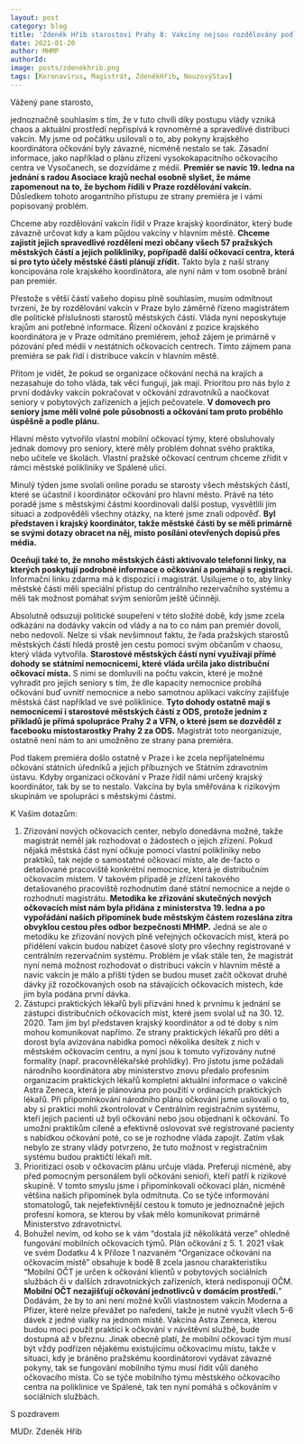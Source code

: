 ```yaml
---
layout: post
category: blog
title: 'Zdeněk Hřib starostovi Prahy 8: Vakcíny nejsou rozdělovány podle politického klíče, chaos v tom udělala vláda'
date: 2021-01-20
author: MHMP
authorId: 
image: posts/zdenekhrib.png
tags: [Koronavirus, Magistrát, ZdeněkHřib, NouzovýStav]
---
```


Vážený pane starosto,

jednoznačně souhlasím s tím, že v tuto chvíli díky postupu vlády vzniká chaos a aktuální prostředí nepřispívá k rovnoměrné a spravedlivé distribuci vakcín. My jsme od počátku usilovali o to, aby pokyny krajského koordinátora očkování byly závazné, nicméně nestalo se tak. Zásadní informace, jako například o plánu zřízení vysokokapacitního očkovacího centra ve Vysočanech, se dozvídáme z médií. **Premiér se navíc 19. ledna na jednání s radou Asociace krajů nechal osobně slyšet, že máme zapomenout na to, že bychom řídili v Praze rozdělování vakcín.** Důsledkem tohoto arogantního přístupu ze strany premiéra je i vámi popisovaný problém.

Chceme aby rozdělování vakcín řídil v Praze krajský koordinátor, který bude závazně určovat kdy a kam půjdou vakcíny v hlavním městě. **Chceme zajistit jejich spravedlivé rozdělení mezi občany všech 57 pražských městských částí a jejich polikliniky, popřípadě další očkovací centra, která si pro tyto účely městské části plánují zřídit.** Takto byla z naší strany koncipována role krajského koordinátora, ale nyní nám v tom osobně brání pan premiér. 

Přestože s větší částí vašeho dopisu plně souhlasím, musím odmítnout tvrzení, že by rozdělování vakcín v Praze bylo záměrně řízeno magistrátem dle politické příslušnosti starostů městských částí. Vláda nyní neposkytuje krajům ani potřebné informace. Řízení očkování z pozice krajského koordinátora je v Praze odmítáno premiérem, jehož zájem je primárně v pózování před médii v nestátních očkovacích centrech. Tímto zájmem pana premiéra se pak řídí i distribuce vakcín v hlavním městě.

Přitom je vidět, že pokud se organizace očkování nechá na krajích a nezasahuje do toho vláda, tak věci fungují, jak mají. Prioritou pro nás bylo z první dodávky vakcín pokračovat v očkování zdravotníků a naočkovat seniory v pobytových zařízeních a jejich pečovatele. **V domovech pro seniory jsme měli volné pole působnosti a očkování tam proto proběhlo úspěšně a podle plánu.**

Hlavní město vytvořilo vlastní mobilní očkovací týmy, které obsluhovaly jednak domovy pro seniory, které měly problém dohnat svého praktika, nebo učitele ve školách. Vlastní pražské očkovací centrum chceme zřídit v rámci městské polikliniky ve Spálené ulici. 

Minulý týden jsme svolali online poradu se starosty všech městských částí, které se účastnil i koordinátor očkování pro hlavní město. Právě na této poradě jsme s městskými částmi koordinovali další postup, vysvětlili jim situaci a zodpověděli všechny otázky, na které jsme znali odpověď. **Byl představen i krajský koordinátor, takže městské části by se měli primárně se svými dotazy obracet na něj, místo posílání otevřených dopisů přes média.**

**Oceňuji také to, že mnoho městských části aktivovalo telefonní linky, na kterých poskytují podrobné informace o očkování a pomáhají s registrací.** Informační linku zdarma má k dispozici i magistrát. Usilujeme o to, aby linky městské části měli speciální přístup do centrálního rezervačního systému a měli tak možnost pomáhat svým seniorům ještě účinněji.

Absolutně odsuzuji politické soupeření v této složité době, kdy jsme zcela odkázáni na dodávky vakcín od vlády a na to co nám pan premiér dovolí, nebo nedovolí. Nelze si však nevšimnout faktu, že řada pražských starostů městských částí hledá prostě jen cestu pomoci svým občanům v chaosu, který vláda vytvořila. **Starostové městských částí nyní využívají přímé dohody se státními nemocnicemi, které vláda určila jako distribuční očkovací místa.** S nimi se domluvili na počtu vakcín, které je možné vyhradit pro jejich seniory s tím, že dle kapacity nemocnice probíhá očkování buď uvnitř nemocnice a nebo samotnou aplikaci vakcíny zajišťuje městská část například ve své poliklinice. **Tyto dohody ostatně mají s nemocnicemi i starostové městských částí z ODS, protože jedním z příkladů je přímá spolupráce Prahy 2 a VFN, o které jsem se dozvěděl z facebooku místostarostky Prahy 2 za ODS.** Magistrát toto neorganizuje, ostatně není nám to ani umožněno ze strany pana premiéra. 

Pod tlakem premiéra došlo ostatně v Praze i ke zcela nepřijatelnému očkování státních úředníků a jejich příbuzných ve Státním zdravotním ústavu. Kdyby organizaci očkování v Praze řídil námi určený krajský koordinátor, tak by se to nestalo. Vakcína by byla směřována k rizikovým skupinám ve spolupráci s městskými částmi.

K Vašim dotazům:

1. Zřizování nových očkovacích center, nebylo donedávna možné, takže magistrát neměl jak rozhodovat o žádostech o jejich zřízení. Pokud nějaká městská část nyní očkuje pomocí vlastní polikliniky nebo praktiků, tak nejde o samostatné očkovací místo, ale de-facto o detašované pracoviště konkrétní nemocnice, která je distribučním očkovacím místem. V takovém případě je zřízení takového detašovaného pracoviště rozhodnutím dané státní nemocnice a nejde o rozhodnutí magistrátu. **Metodika ke zřizování skutečných nových očkovacích míst nám byla přidána z ministerstva 19. ledna a po vypořádání našich připomínek bude městským částem rozeslána zítra obvyklou cestou přes odbor bezpečnosti MHMP.** Jedná se ale o metodiku ke zřizování nových plně veřejných očkovacích míst, která po přidělení vakcín budou nabízet časové sloty pro všechny registrované v centrálním rezervačním systému. Problém je však stále ten, že magistrát nyní nemá možnost rozhodovat o distribuci vakcín v hlavním městě a navíc vakcín je málo a příští týden se budou muset začít očkovat druhé dávky již rozočkovaných osob na stávajících očkovacích místech, kde jim byla podána první dávka.
2. Zástupci praktických lékařů byli přizváni hned k prvnímu k jednání se zástupci distribučních očkovacích míst, které jsem svolal už na 30. 12. 2020. Tam jim byl představen krajský koordinátor a od té doby s ním mohou komunikovat napřímo. Ze strany praktických lékařů pro děti a dorost byla avizována nabidka pomoci několika desítek z nich v městském očkovacím centru, a nyní jsou k tomuto vyřizovány nutné formality (např. pracovnělékařské prohlídky). Pro jistotu jsme požádali národního koordinátora aby ministerstvo znovu předalo profesním organizacím praktických lékařů kompletní aktuální informace o vakcíně Astra Zeneca, která je plánována pro použití v ordinacích praktických lékařů. Při připomínkování národního plánu očkování jsme usilovali o to, aby si praktici mohli zkontrolovat v Centrálním registračním systému, kteří jejich pacienti už byli očkováni nebo jsou objednaní k očkování. To umožní praktikům cíleně a efektivně oslovovat své registrované pacienty s nabídkou očkování poté, co se je rozhodne vláda zapojit. Zatím však nebylo ze strany vlády potvrzeno, že tuto možnost v registračním systému budou praktičtí lékaři mít. 
3. Prioritizaci osob v očkovacím plánu určuje vláda. Preferuji nicméně, aby před pomocným personálem byli očkováni senioři, kteří patří k rizikové skupině. V tomto smyslu jsme i připomínkovali očkovací plán, nicméně většina našich připomínek byla odmítnuta. Co se týče informování stomatologů, tak nejefektivnější cestou k tomuto je jednoznačně jejich profesní komora, se kterou by však mělo komunikovat primárně Ministerstvo zdravotnictví.
4. Bohužel nevím, od koho se k vám “dostala již několikátá verze” ohledně fungování mobilních očkovacích týmů. Plán očkování z 5. 1. 2021 však ve svém Dodatku 4 k Příloze 1 nazvaném “Organizace očkování na očkovacím místě” obsahuje k bodě 8 zcela jasnou charakteristiku “Mobilní OČT je určen k očkování klientů v pobytových sociálních službách či v dalších zdravotnických zařízeních, která nedisponují OČM.  **Mobilní OČT nezajišťují očkování jednotlivců v domácím prostředí.**” Dodávám, že by to ani není možné kvůli vlastnostem vakcín Moderna a Pfizer, které nelze převážet po naředení, takže je nutné využít všech 5-6 dávek z jedné vialky na jednom místě. Vakcína Astra Zeneca, kterou budou moci použít praktici k očkování v návštěvní službě, bude dostupná až v březnu. Jinak obecně platí, že mobilní očkovací tým musí být vždy podřízen nějakému existujícímu očkovacímu místu, takže v situaci, kdy je bráněno pražskému koordinátorovi vydávat závazné pokyny, tak se fungování mobilního týmu musí řídit vůlí daného očkovacího místa. Co se týče mobilního týmu městského očkovacího centra na poliklinice ve Spálené, tak ten nyní pomáhá s očkováním v sociálních službách.

S pozdravem

MUDr. Zdeněk Hřib
